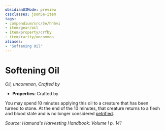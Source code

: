 ```yaml
---
obsidianUIMode: preview
cssclasses: json5e-item
tags:
- compendium/src/5e/hhhvi
- item/gear/oil
- item/property/crfby
- item/rarity/uncommon
aliases: 
- "Softening Oil"
---
```

# Softening Oil
*Oil, uncommon, Crafted by*  

- **Properties**: Crafted by

You may spend 10 minutes applying this oil to a creature that has been turned to stone. At the end of the 10 minutes, that creature returns to a flesh and blood state and is no longer considered [petrified](/compendium/rules/conditions.md#petrified).

*Source: Hamund's Harvesting Handbook: Volume I p. 141*